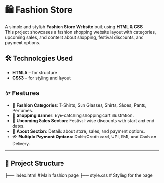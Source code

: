 # 🛍️ Fashion Store

A simple and stylish **Fashion Store Website** built using **HTML & CSS**.  
This project showcases a fashion shopping website layout with categories, upcoming sales, and content about shopping, festival discounts, and payment options.

## 🛠️ Technologies Used  
- **HTML5** – for structure  
- **CSS3** – for styling and layout  

## ✨ Features

- 🧥 **Fashion Categories**: T-Shirts, Sun Glasses, Shirts, Shoes, Pants, Perfumes.  
- 🛒 **Shopping Banner**: Eye-catching shopping cart illustration.  
- 📅 **Upcoming Sales Section**: Festival-wise discounts with start and end dates.  
- 📖 **About Section**: Details about store, sales, and payment options.  
- 💳 **Multiple Payment Options**: Debit/Credit card, UPI, EMI, and Cash on Delivery.  

---

## 📂 Project Structure
├── index.html # Main fashion page
├── style.css # Styling for the page
